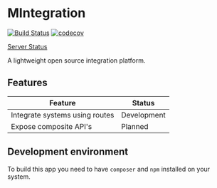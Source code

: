 # MIntegration

[![Build Status](https://www.travis-ci.com/DerkVanDenBergh/mintegration.svg?branch=main)](https://www.travis-ci.com/DerkVanDenBergh/mintegration) [![codecov](https://codecov.io/gh/DerkVanDenBergh/mintegration/branch/main/graph/badge.svg?token=93OG3XAC2H)](https://codecov.io/gh/DerkVanDenBergh/mintegration) 

[Server Status](https://statuspage.freshping.io/53218-Mintegration)

A lightweight open source integration platform.

## Features

|Feature                        | Status        |
|-------------------------------|---------------|
|Integrate systems using routes | Development   |
|Expose composite API's         | Planned       |

## Development environment

To build this app you need to have `composer` and `npm` installed on your system.
